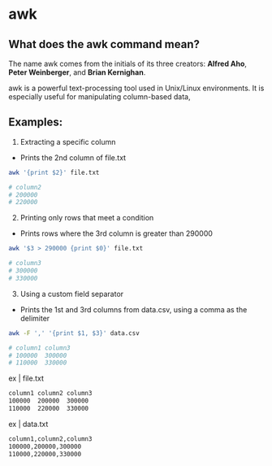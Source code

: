 # awk

## What does the awk command mean?

The name awk comes from the initials of its three creators: **Alfred Aho**, **Peter Weinberger**, and **Brian Kernighan**.

awk is a powerful text-processing tool used in Unix/Linux environments. It is especially useful for manipulating column-based data,


## Examples:

1. Extracting a specific column
 - Prints the 2nd column of file.txt
```sh
awk '{print $2}' file.txt

# column2
# 200000
# 220000
```

2. Printing only rows that meet a condition
 - Prints rows where the 3rd column is greater than 290000
```sh
awk '$3 > 290000 {print $0}' file.txt

# column3 
# 300000
# 330000
```

3. Using a custom field separator
 - Prints the 1st and 3rd columns from data.csv, using a comma as the delimiter
```sh
awk -F ',' '{print $1, $3}' data.csv

# column1 column3 
# 100000  300000
# 110000  330000
```

ex | file.txt

```sh
column1 column2 column3 
100000  200000  300000
110000  220000  330000
```

ex | data.txt

```sh
column1,column2,column3 
100000,200000,300000
110000,220000,330000
```
